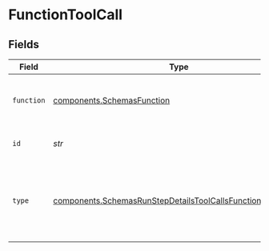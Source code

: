# FunctionToolCall


## Fields

| Field                                                                                                                                      | Type                                                                                                                                       | Required                                                                                                                                   | Description                                                                                                                                |
| ------------------------------------------------------------------------------------------------------------------------------------------ | ------------------------------------------------------------------------------------------------------------------------------------------ | ------------------------------------------------------------------------------------------------------------------------------------------ | ------------------------------------------------------------------------------------------------------------------------------------------ |
| `function`                                                                                                                                 | [components.SchemasFunction](../../models/components/schemasfunction.md)                                                                   | :heavy_check_mark:                                                                                                                         | The definition of the function that was called.                                                                                            |
| `id`                                                                                                                                       | *str*                                                                                                                                      | :heavy_check_mark:                                                                                                                         | The ID of the tool call object.                                                                                                            |
| `type`                                                                                                                                     | [components.SchemasRunStepDetailsToolCallsFunctionObjectType](../../models/components/schemasrunstepdetailstoolcallsfunctionobjecttype.md) | :heavy_check_mark:                                                                                                                         | The type of tool call. This is always going to be `function` for this type of tool call.                                                   |